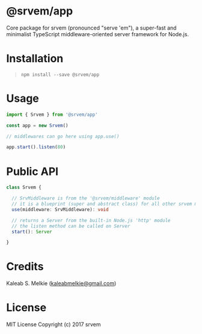# @srvem/app
Core package for srvem (pronounced "serve 'em"), a super-fast and minimalist TypeScript middleware-oriented server framework for Node.js.

# Installation
> `npm install --save @srvem/app`

# Usage
```typescript
import { Srvem } from '@srvem/app'

const app = new Srvem()

// middlewares can go here using app.use()

app.start().listen(80)

```

# Public API
```typescript
class Srvem {

  // SrvMiddleware is from the '@srvem/middleware' module
  // it is a blueprint (super and abstract class) for all other srvem middlewares
  use(middleware: SrvMiddleware): void

  // returns a Server from the built-in Node.js 'http' module
  // the listen method can be called on Server
  start(): Server

}

```

# Credits
Kaleab S. Melkie (<kaleabmelkie@gmail.com>)

# License
MIT License
Copyright (c) 2017 srvem
